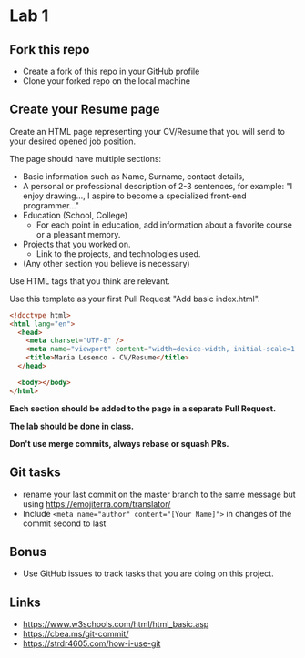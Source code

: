 # Lab 1

## Fork this repo

- Create a fork of this repo in your GitHub profile
- Clone your forked repo on the local machine

## Create your Resume page

Create an HTML page representing your CV/Resume that you will send to your desired opened job position.

The page should have multiple sections:

- Basic information such as Name, Surname, contact details,
- A personal or professional description of 2-3 sentences, for example: "I enjoy drawing..., I aspire to become a specialized front-end programmer..."
- Education (School, College)
  - For each point in education, add information about a favorite course or a pleasant memory.
- Projects that you worked on.
  - Link to the projects, and technologies used.
- (Any other section you believe is necessary)

Use HTML tags that you think are relevant.

Use this template as your first Pull Request "Add basic index.html".

```html
<!doctype html>
<html lang="en">
  <head>
    <meta charset="UTF-8" />
    <meta name="viewport" content="width=device-width, initial-scale=1.0" />
    <title>Maria Lesenco - CV/Resume</title>
  </head>

  <body></body>
</html>
```

**Each section should be added to the page in a separate Pull Request.**

**The lab should be done in class.**

**Don't use merge commits, always rebase or squash PRs.**

## Git tasks

- rename your last commit on the master branch to the same message but using https://emojiterra.com/translator/
- Include `<meta name="author" content="[Your Name]">` in changes of the commit second to last

## Bonus

- Use GitHub issues to track tasks that you are doing on this project.

## Links

- https://www.w3schools.com/html/html_basic.asp
- https://cbea.ms/git-commit/
- https://strdr4605.com/how-i-use-git
